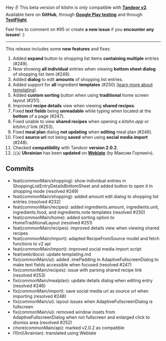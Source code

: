 Hey ✌️
This beta version of kitshn is *only* compatible with **[Tandoor v2](https://github.com/TandoorRecipes/recipes/releases/tag/2.0.0-beta-1)**.
Available here on **GitHub**, through **[Google Play testing](https://play.google.com/apps/testing/de.kitshn.android)** and through **[TestFlight](https://testflight.apple.com/join/zx1xzSMg)**.

Feel free to comment on #95 or create **a new issue** if you **encounter any issues**! :)

---

This release includes some **new features** and fixes:

1. Added **expand** button to shopping list items **containing multiple** entries (#249).
2. Now showing **all individual** entries when viewing **bottom sheet dialog** of shopping list item (#249).
3. Added **dialog** to edit **amounts** of shopping list entries.
4. Added support for **all** ingredient **templates** (#250) ([learn more about templating](https://kitshn.app/docs/features/templating.html)).
5. Added **custom sorting** button when using **traditional** home screen layout (#251).
6. Improved **recipe details** view when viewing **shared recipes**.
7. Fixed **text fields** being **unreadable** while typing when located at the **bottom** of a page (#247).
8. Fixed unable to view **shared recipes** when opening *x.kitshn.app* or *kitshn://* link (#253).
9. Fixed **meal plan** dialog **not updating** when **editing** meal plan (#246).
10. Fixed **source url** not being **saved** when using **social media import** (#248).
11. Checked **compatibility** with Tandoor **version 2.0.2**.
12. 🇺🇦 **Ukrainian** has been **updated** on **[Weblate](https://hosted.weblate.org/projects/kitshn)** (by Максим Горпиніч).

## Commits

- feat(commonMain/shopping): show individual entries in ShoppingListEntryDetailsBottomSheet and added button to open it in shopping mode (resolved #249)
- feat(commonMain/shopping): added amount edit dialog to shopping list entries (resolved #232)
- feat(commonMain/recipes): added ingredients.amount, ingredients.unit, ingredients.food, and ingredients.note templates (resolved #250)
- feat(commonMain/home): added sorting option to HomeTraditionalLayout (resolved #251)
- feat(commonMain/recipes): improved details view when viewing shared recipes
- feat(commonMain/import): adapted RecipeFromSource model and fetch functions to v2 api
- feat(commonMain/import): improved social media import script
- feat(web/docs): update templating.md
- fix(commonMain/ui): added .imePadding in AdaptiveFullscreenDialog to make text fields accessible when focused (resolved #247)
- fix(commonMain/recipes): issue with parsing shared recipe link (resolved #253)
- fix(commonMain/mealplan): update details dialog when editing entry (resolved #246)
- fix(commonMain/import): save social media url as source url when importing (resolved #248)
- fix(commonMain/ui): layout issues when AdaptiveFullscreenDialog is fullscreen
- fix(commonMain/ui): removed window insets from AdaptiveFullscreenDialog when not fullscreen and enlarged click to dismiss area (resolved #252)
- chore(commonMain/api): marked v2.0.2 as compatible
- l10n(Ukrainian): translated using Weblate